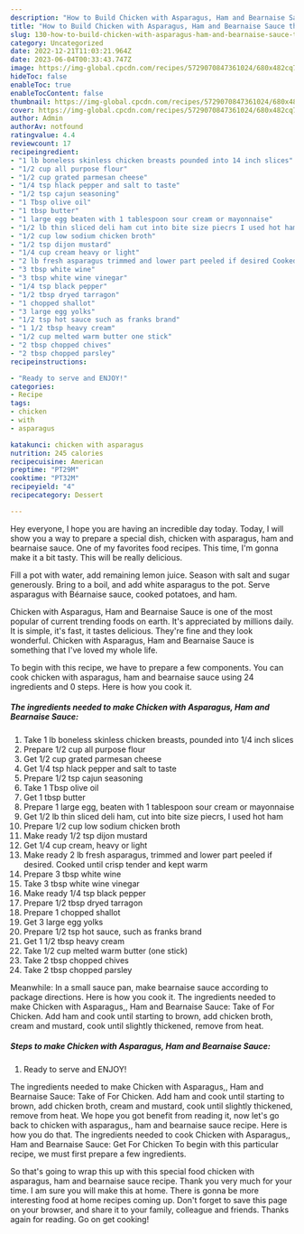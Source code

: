 ```yaml
---
description: "How to Build Chicken with Asparagus, Ham and Bearnaise Sauce the Delicious"
title: "How to Build Chicken with Asparagus, Ham and Bearnaise Sauce the Delicious"
slug: 130-how-to-build-chicken-with-asparagus-ham-and-bearnaise-sauce-the-delicious
category: Uncategorized
date: 2022-12-21T11:03:21.964Z
date: 2023-06-04T00:33:43.747Z
image: https://img-global.cpcdn.com/recipes/5729070847361024/680x482cq70/chicken-with-asparagus-ham-and-bearnaise-sauce-recipe-main-photo.jpg
hideToc: false
enableToc: true
enableTocContent: false
thumbnail: https://img-global.cpcdn.com/recipes/5729070847361024/680x482cq70/chicken-with-asparagus-ham-and-bearnaise-sauce-recipe-main-photo.jpg
cover: https://img-global.cpcdn.com/recipes/5729070847361024/680x482cq70/chicken-with-asparagus-ham-and-bearnaise-sauce-recipe-main-photo.jpg
author: Admin
authorAv: notfound
ratingvalue: 4.4
reviewcount: 17
recipeingredient:
- "1 lb boneless skinless chicken breasts pounded into 14 inch slices"
- "1/2 cup all purpose flour"
- "1/2 cup grated parmesan cheese"
- "1/4 tsp hlack pepper and salt to taste"
- "1/2 tsp cajun seasoning"
- "1 Tbsp olive oil"
- "1 tbsp butter"
- "1 large egg beaten with 1 tablespoon sour cream or mayonnaise"
- "1/2 lb thin sliced deli ham cut into bite size piecrs I used hot ham"
- "1/2 cup low sodium chicken broth"
- "1/2 tsp dijon mustard"
- "1/4 cup cream heavy or light"
- "2 lb fresh asparagus trimmed and lower part peeled if desired Cooked until crisp tender and kept warm"
- "3 tbsp white wine"
- "3 tbsp white wine vinegar"
- "1/4 tsp black pepper"
- "1/2 tbsp dryed tarragon"
- "1 chopped shallot"
- "3 large egg yolks"
- "1/2 tsp hot sauce such as franks brand"
- "1 1/2 tbsp heavy cream"
- "1/2 cup melted warm butter one stick"
- "2 tbsp chopped chives"
- "2 tbsp chopped parsley"
recipeinstructions:

- "Ready to serve and ENJOY!"
categories:
- Recipe
tags:
- chicken
- with
- asparagus

katakunci: chicken with asparagus 
nutrition: 245 calories
recipecuisine: American
preptime: "PT29M"
cooktime: "PT32M"
recipeyield: "4"
recipecategory: Dessert

---
```



Hey everyone, I hope you are having an incredible day today. Today, I will show you a way to prepare a special dish, chicken with asparagus, ham and bearnaise sauce. One of my favorites food recipes. This time, I'm gonna make it a bit tasty. This will be really delicious.

Fill a pot with water, add remaining lemon juice. Season with salt and sugar generously. Bring to a boil, and add white asparagus to the pot. Serve asparagus with Béarnaise sauce, cooked potatoes, and ham.

Chicken with Asparagus, Ham and Bearnaise Sauce is one of the most popular of current trending foods on earth. It's appreciated by millions daily. It is simple, it's fast, it tastes delicious. They're fine and they look wonderful. Chicken with Asparagus, Ham and Bearnaise Sauce is something that I've loved my whole life.


To begin with this recipe, we have to prepare a few components. You can cook chicken with asparagus, ham and bearnaise sauce using 24 ingredients and 0 steps. Here is how you cook it.

<!--inarticleads1-->

##### The ingredients needed to make Chicken with Asparagus, Ham and Bearnaise Sauce:

1. Take 1 lb boneless skinless chicken breasts, pounded into 1/4 inch slices
1. Prepare 1/2 cup all purpose flour
1. Get 1/2 cup grated parmesan cheese
1. Get 1/4 tsp hlack pepper and salt to taste
1. Prepare 1/2 tsp cajun seasoning
1. Take 1 Tbsp olive oil
1. Get 1 tbsp butter
1. Prepare 1 large egg, beaten with 1 tablespoon sour cream or mayonnaise
1. Get 1/2 lb thin sliced deli ham, cut into bite size piecrs, I used hot ham
1. Prepare 1/2 cup low sodium chicken broth
1. Make ready 1/2 tsp dijon mustard
1. Get 1/4 cup cream, heavy or light
1. Make ready 2 lb fresh asparagus, trimmed and lower part peeled if desired. Cooked until crisp tender and kept warm
1. Prepare 3 tbsp white wine
1. Take 3 tbsp white wine vinegar
1. Make ready 1/4 tsp black pepper
1. Prepare 1/2 tbsp dryed tarragon
1. Prepare 1 chopped shallot
1. Get 3 large egg yolks
1. Prepare 1/2 tsp hot sauce, such as franks brand
1. Get 1 1/2 tbsp heavy cream
1. Take 1/2 cup melted warm butter (one stick)
1. Take 2 tbsp chopped chives
1. Take 2 tbsp chopped parsley


Meanwhile: In a small sauce pan, make bearnaise sauce according to package directions. Here is how you cook it. The ingredients needed to make Chicken with Asparagus,, Ham and Bearnaise Sauce: Take of For Chicken. Add ham and cook until starting to brown, add chicken broth, cream and mustard, cook until slightly thickened, remove from heat. 

<!--inarticleads2-->

##### Steps to make Chicken with Asparagus, Ham and Bearnaise Sauce:


1. Ready to serve and ENJOY!

The ingredients needed to make Chicken with Asparagus,, Ham and Bearnaise Sauce: Take of For Chicken. Add ham and cook until starting to brown, add chicken broth, cream and mustard, cook until slightly thickened, remove from heat. We hope you got benefit from reading it, now let&#39;s go back to chicken with asparagus,, ham and bearnaise sauce recipe. Here is how you do that. The ingredients needed to cook Chicken with Asparagus,, Ham and Bearnaise Sauce: Get For Chicken To begin with this particular recipe, we must first prepare a few ingredients. 

So that's going to wrap this up with this special food chicken with asparagus, ham and bearnaise sauce recipe. Thank you very much for your time. I am sure you will make this at home. There is gonna be more interesting food at home recipes coming up. Don't forget to save this page on your browser, and share it to your family, colleague and friends. Thanks again for reading. Go on get cooking!
